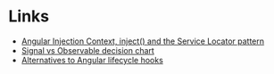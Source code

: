 # Links

- [Angular Injection Context, inject() and the Service Locator pattern](https://riegler.fr/blog/2025-01-08-inject-not-service-locator/)
- [Signal vs Observable decision chart](https://riegler.fr/blog/2025-01-12-signal-decision-chart/)
- [Alternatives to Angular lifecycle hooks](https://riegler.fr/blog/2024-12-31-lifecycle-hook-less/)
